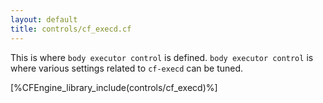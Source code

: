 ```yaml
---
layout: default
title: controls/cf_execd.cf
---
```


This is where `body executor control` is defined. `body executor control` is where
various settings related to `cf-execd` can be tuned.

[%CFEngine_library_include(controls/cf_execd)%]
